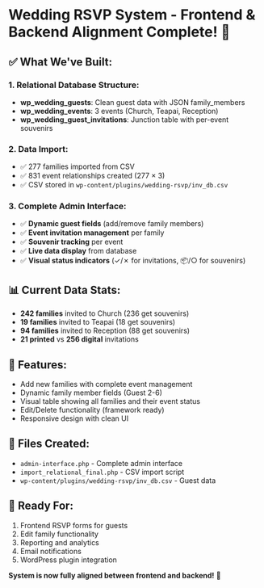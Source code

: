 # Wedding RSVP System - Frontend & Backend Alignment Complete! 🎉

## ✅ What We've Built:

### **1. Relational Database Structure:**
- **wp_wedding_guests**: Clean guest data with JSON family_members
- **wp_wedding_events**: 3 events (Church, Teapai, Reception) 
- **wp_wedding_guest_invitations**: Junction table with per-event souvenirs

### **2. Data Import:**
- ✅ 277 families imported from CSV
- ✅ 831 event relationships created (277 × 3)
- ✅ CSV stored in `wp-content/plugins/wedding-rsvp/inv_db.csv`

### **3. Complete Admin Interface:**
- ✅ **Dynamic guest fields** (add/remove family members)
- ✅ **Event invitation management** per family
- ✅ **Souvenir tracking** per event  
- ✅ **Live data display** from database
- ✅ **Visual status indicators** (✓/✗ for invitations, 📦/○ for souvenirs)

## 📊 Current Data Stats:
- **242 families** invited to Church (236 get souvenirs)
- **19 families** invited to Teapai (18 get souvenirs)
- **94 families** invited to Reception (88 get souvenirs)
- **21 printed** vs **256 digital** invitations

## 🔧 Features:
- Add new families with complete event management
- Dynamic family member fields (Guest 2-6)
- Visual table showing all families and their event status
- Edit/Delete functionality (framework ready)
- Responsive design with clean UI

## 📁 Files Created:
- `admin-interface.php` - Complete admin interface
- `import_relational_final.php` - CSV import script
- `wp-content/plugins/wedding-rsvp/inv_db.csv` - Guest data

## 🎯 Ready For:
1. Frontend RSVP forms for guests
2. Edit family functionality
3. Reporting and analytics
4. Email notifications
5. WordPress plugin integration

**System is now fully aligned between frontend and backend!** 🚀

